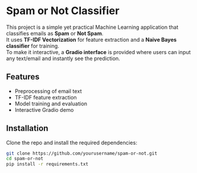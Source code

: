 # Spam or Not Classifier  

This project is a simple yet practical Machine Learning application that classifies emails as **Spam** or **Not Spam**.  
It uses **TF-IDF Vectorization** for feature extraction and a **Naive Bayes classifier** for training.  
To make it interactive, a **Gradio interface** is provided where users can input any text/email and instantly see the prediction.  

## Features
- Preprocessing of email text  
- TF-IDF feature extraction  
- Model training and evaluation  
- Interactive Gradio demo  

## Installation
Clone the repo and install the required dependencies:
```bash
git clone https://github.com/yourusername/spam-or-not.git
cd spam-or-not
pip install -r requirements.txt
                                                                                                                                                                                                                                                                                                                                                                                                                                                                                                                                                                                                                                                                                                                                                                                                                                                                                                                                                                                                                              
